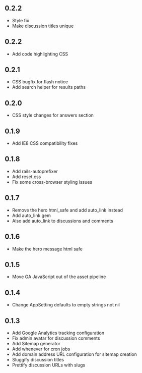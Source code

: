 0.2.2
-----

- Style fix
- Make discussion titles unique

0.2.2
-----

- Add code highlighting CSS

0.2.1
-----

- CSS bugfix for flash notice
- Add search helper for results paths

0.2.0
-----

- CSS style changes for answers section

0.1.9
-----

- Add IE8 CSS compatibility fixes

0.1.8
-----

- Add rails-autoprefixer
- Add reset.css
- Fix some cross-browser styling issues

0.1.7
-----

- Remove the hero html_safe and add auto_link instead
- Add auto_link gem
- Also add auto_link to discussions and comments

0.1.6
-----

- Make the hero message html safe

0.1.5
-----

- Move GA JavaScript out of the asset pipeline

0.1.4
-----

- Change AppSetting defaults to empty strings not nil

0.1.3
-----

- Add Google Analytics tracking configuration
- Fix admin avatar for discussion comments
- Add Sitemap generator
- Add whenever for cron jobs
- Add domain address URL configuration for sitemap creation
- Sluggify discussion titles
- Prettify discussion URLs with slugs